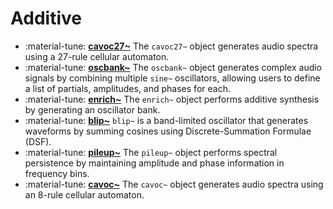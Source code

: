 # Additive

<div class="grid cards" markdown>

- :material-tune: [__cavoc27~__](cavoc27~.md) The `cavoc27~` object generates audio spectra using a 27-rule cellular automaton.
- :material-tune: [__oscbank~__](oscbank~.md) The `oscbank~` object generates complex audio signals by combining multiple `sine~` oscillators, allowing users to define a list of partials, amplitudes, and phases for each.
- :material-tune: [__enrich~__](enrich~.md) The `enrich~` object performs additive synthesis by generating an oscillator bank.
- :material-tune: [__blip~__](blip~.md) `blip~` is a band-limited oscillator that generates waveforms by summing cosines using Discrete-Summation Formulae (DSF).
- :material-tune: [__pileup~__](pileup~.md) The `pileup~` object performs spectral persistence by maintaining amplitude and phase information in frequency bins.
- :material-tune: [__cavoc~__](cavoc~.md) The `cavoc~` object generates audio spectra using an 8-rule cellular automaton.

</div>
